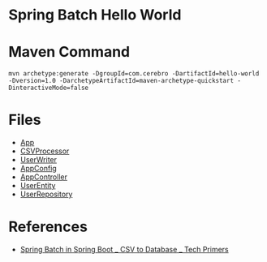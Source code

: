 # Spring Batch Hello World

# Maven Command
```
mvn archetype:generate -DgroupId=com.cerebro -DartifactId=hello-world -Dversion=1.0 -DarchetypeArtifactId=maven-archetype-quickstart -DinteractiveMode=false
```

# Files
* [App](src/main/java/com/cerebro/App.java)
* [CSVProcessor](src/main/java/com/cerebro/batch/CSVProcessor.java)
* [UserWriter](src/main/java/com/cerebro/batch/UserWriter.java)
* [AppConfig](src/main/java/com/cerebro/config/AppConfig.java)
* [AppController](src/main/java/com/cerebro/controller/AppController.java)
* [UserEntity](src/main/java/com/cerebro/model/UserEntity.java)
* [UserRepository](src/main/java/com/cerebro/repository/UserRepository.java)

# References
* [Spring Batch in Spring Boot _ CSV to Database _ Tech Primers](https://www.youtube.com/watch?v=1XEX-u12i0A)